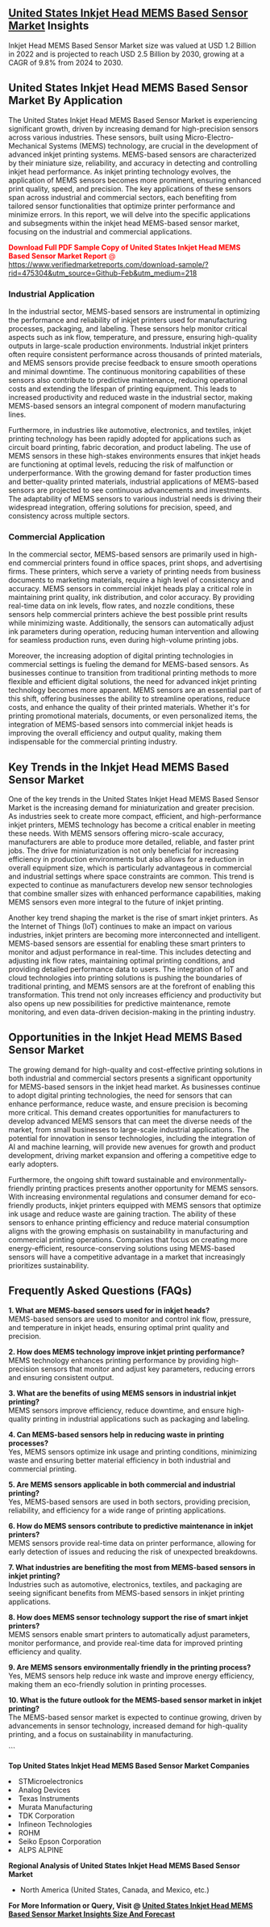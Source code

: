 <h2><a href="https://www.verifiedmarketreports.com/download-sample/?rid=475304&amp;utm_source=Github-Feb&amp;utm_medium=218" target="_blank">United States Inkjet Head MEMS Based Sensor Market</a> Insights</h2><p>Inkjet Head MEMS Based Sensor Market size was valued at USD 1.2 Billion in 2022 and is projected to reach USD 2.5 Billion by 2030, growing at a CAGR of 9.8% from 2024 to 2030.</p><p> <h2>United States Inkjet Head MEMS Based Sensor Market By Application</h2> <p>The United States Inkjet Head MEMS Based Sensor Market is experiencing significant growth, driven by increasing demand for high-precision sensors across various industries. These sensors, built using Micro-Electro-Mechanical Systems (MEMS) technology, are crucial in the development of advanced inkjet printing systems. MEMS-based sensors are characterized by their miniature size, reliability, and accuracy in detecting and controlling inkjet head performance. As inkjet printing technology evolves, the application of MEMS sensors becomes more prominent, ensuring enhanced print quality, speed, and precision. The key applications of these sensors span across industrial and commercial sectors, each benefiting from tailored sensor functionalities that optimize printer performance and minimize errors. In this report, we will delve into the specific applications and subsegments within the inkjet head MEMS-based sensor market, focusing on the industrial and commercial applications. <p><span class=""><span style="color: #ff0000;"><strong>Download Full PDF Sample Copy of United States Inkjet Head MEMS Based Sensor Market Report</strong> @ </span><a href="https://www.verifiedmarketreports.com/download-sample/?rid=475304&amp;utm_source=Github-Feb&amp;utm_medium=218" target="_blank">https://www.verifiedmarketreports.com/download-sample/?rid=475304&amp;utm_source=Github-Feb&amp;utm_medium=218</a></span></p></p> <h3>Industrial Application</h3> <p>In the industrial sector, MEMS-based sensors are instrumental in optimizing the performance and reliability of inkjet printers used for manufacturing processes, packaging, and labeling. These sensors help monitor critical aspects such as ink flow, temperature, and pressure, ensuring high-quality outputs in large-scale production environments. Industrial inkjet printers often require consistent performance across thousands of printed materials, and MEMS sensors provide precise feedback to ensure smooth operations and minimal downtime. The continuous monitoring capabilities of these sensors also contribute to predictive maintenance, reducing operational costs and extending the lifespan of printing equipment. This leads to increased productivity and reduced waste in the industrial sector, making MEMS-based sensors an integral component of modern manufacturing lines. <p>Furthermore, in industries like automotive, electronics, and textiles, inkjet printing technology has been rapidly adopted for applications such as circuit board printing, fabric decoration, and product labeling. The use of MEMS sensors in these high-stakes environments ensures that inkjet heads are functioning at optimal levels, reducing the risk of malfunction or underperformance. With the growing demand for faster production times and better-quality printed materials, industrial applications of MEMS-based sensors are projected to see continuous advancements and investments. The adaptability of MEMS sensors to various industrial needs is driving their widespread integration, offering solutions for precision, speed, and consistency across multiple sectors.</p> <h3>Commercial Application</h3> <p>In the commercial sector, MEMS-based sensors are primarily used in high-end commercial printers found in office spaces, print shops, and advertising firms. These printers, which serve a variety of printing needs from business documents to marketing materials, require a high level of consistency and accuracy. MEMS sensors in commercial inkjet heads play a critical role in maintaining print quality, ink distribution, and color accuracy. By providing real-time data on ink levels, flow rates, and nozzle conditions, these sensors help commercial printers achieve the best possible print results while minimizing waste. Additionally, the sensors can automatically adjust ink parameters during operation, reducing human intervention and allowing for seamless production runs, even during high-volume printing jobs. <p>Moreover, the increasing adoption of digital printing technologies in commercial settings is fueling the demand for MEMS-based sensors. As businesses continue to transition from traditional printing methods to more flexible and efficient digital solutions, the need for advanced inkjet printing technology becomes more apparent. MEMS sensors are an essential part of this shift, offering businesses the ability to streamline operations, reduce costs, and enhance the quality of their printed materials. Whether it's for printing promotional materials, documents, or even personalized items, the integration of MEMS-based sensors into commercial inkjet heads is improving the overall efficiency and output quality, making them indispensable for the commercial printing industry.</p> <h2>Key Trends in the Inkjet Head MEMS Based Sensor Market</h2> <p>One of the key trends in the United States Inkjet Head MEMS Based Sensor Market is the increasing demand for miniaturization and greater precision. As industries seek to create more compact, efficient, and high-performance inkjet printers, MEMS technology has become a critical enabler in meeting these needs. With MEMS sensors offering micro-scale accuracy, manufacturers are able to produce more detailed, reliable, and faster print jobs. The drive for miniaturization is not only beneficial for increasing efficiency in production environments but also allows for a reduction in overall equipment size, which is particularly advantageous in commercial and industrial settings where space constraints are common. This trend is expected to continue as manufacturers develop new sensor technologies that combine smaller sizes with enhanced performance capabilities, making MEMS sensors even more integral to the future of inkjet printing. <p>Another key trend shaping the market is the rise of smart inkjet printers. As the Internet of Things (IoT) continues to make an impact on various industries, inkjet printers are becoming more interconnected and intelligent. MEMS-based sensors are essential for enabling these smart printers to monitor and adjust performance in real-time. This includes detecting and adjusting ink flow rates, maintaining optimal printing conditions, and providing detailed performance data to users. The integration of IoT and cloud technologies into printing solutions is pushing the boundaries of traditional printing, and MEMS sensors are at the forefront of enabling this transformation. This trend not only increases efficiency and productivity but also opens up new possibilities for predictive maintenance, remote monitoring, and even data-driven decision-making in the printing industry.</p> <h2>Opportunities in the Inkjet Head MEMS Based Sensor Market</h2> <p>The growing demand for high-quality and cost-effective printing solutions in both industrial and commercial sectors presents a significant opportunity for MEMS-based sensors in the inkjet head market. As businesses continue to adopt digital printing technologies, the need for sensors that can enhance performance, reduce waste, and ensure precision is becoming more critical. This demand creates opportunities for manufacturers to develop advanced MEMS sensors that can meet the diverse needs of the market, from small businesses to large-scale industrial applications. The potential for innovation in sensor technologies, including the integration of AI and machine learning, will provide new avenues for growth and product development, driving market expansion and offering a competitive edge to early adopters. <p>Furthermore, the ongoing shift toward sustainable and environmentally-friendly printing practices presents another opportunity for MEMS sensors. With increasing environmental regulations and consumer demand for eco-friendly products, inkjet printers equipped with MEMS sensors that optimize ink usage and reduce waste are gaining traction. The ability of these sensors to enhance printing efficiency and reduce material consumption aligns with the growing emphasis on sustainability in manufacturing and commercial printing operations. Companies that focus on creating more energy-efficient, resource-conserving solutions using MEMS-based sensors will have a competitive advantage in a market that increasingly prioritizes sustainability.</p> <h2>Frequently Asked Questions (FAQs)</h2> <p><strong>1. What are MEMS-based sensors used for in inkjet heads?</strong><br>MEMS-based sensors are used to monitor and control ink flow, pressure, and temperature in inkjet heads, ensuring optimal print quality and precision.</p> <p><strong>2. How does MEMS technology improve inkjet printing performance?</strong><br>MEMS technology enhances printing performance by providing high-precision sensors that monitor and adjust key parameters, reducing errors and ensuring consistent output.</p> <p><strong>3. What are the benefits of using MEMS sensors in industrial inkjet printing?</strong><br>MEMS sensors improve efficiency, reduce downtime, and ensure high-quality printing in industrial applications such as packaging and labeling.</p> <p><strong>4. Can MEMS-based sensors help in reducing waste in printing processes?</strong><br>Yes, MEMS sensors optimize ink usage and printing conditions, minimizing waste and ensuring better material efficiency in both industrial and commercial printing.</p> <p><strong>5. Are MEMS sensors applicable in both commercial and industrial printing?</strong><br>Yes, MEMS-based sensors are used in both sectors, providing precision, reliability, and efficiency for a wide range of printing applications.</p> <p><strong>6. How do MEMS sensors contribute to predictive maintenance in inkjet printers?</strong><br>MEMS sensors provide real-time data on printer performance, allowing for early detection of issues and reducing the risk of unexpected breakdowns.</p> <p><strong>7. What industries are benefiting the most from MEMS-based sensors in inkjet printing?</strong><br>Industries such as automotive, electronics, textiles, and packaging are seeing significant benefits from MEMS-based sensors in inkjet printing applications.</p> <p><strong>8. How does MEMS sensor technology support the rise of smart inkjet printers?</strong><br>MEMS sensors enable smart printers to automatically adjust parameters, monitor performance, and provide real-time data for improved printing efficiency and quality.</p> <p><strong>9. Are MEMS sensors environmentally friendly in the printing process?</strong><br>Yes, MEMS sensors help reduce ink waste and improve energy efficiency, making them an eco-friendly solution in printing processes.</p> <p><strong>10. What is the future outlook for the MEMS-based sensor market in inkjet printing?</strong><br>The MEMS-based sensor market is expected to continue growing, driven by advancements in sensor technology, increased demand for high-quality printing, and a focus on sustainability in manufacturing.</p> ```</p><p><strong>Top United States Inkjet Head MEMS Based Sensor Market Companies</strong></p><div data-test-id=""><p><li>STMicroelectronics</li><li> Analog Devices</li><li> Texas Instruments</li><li> Murata Manufacturing</li><li> TDK Corporation</li><li> Infineon Technologies</li><li> ROHM</li><li> Seiko Epson Corporation</li><li> ALPS ALPINE</li></p><div><strong>Regional Analysis of&nbsp;United States Inkjet Head MEMS Based Sensor Market</strong></div><ul><li dir="ltr"><p dir="ltr">North America&nbsp;(United States, Canada, and Mexico, etc.)</p></li></ul><p><strong>For More Information or Query, Visit @&nbsp;</strong><strong><a href="https://www.verifiedmarketreports.com/product/inkjet-head-mems-based-sensor-market/?utm_source=Github-Feb&amp;utm_medium=218" target="_blank">United States Inkjet Head MEMS Based Sensor Market Insights Size And Forecast</a></strong></p></div>
